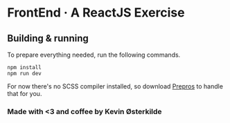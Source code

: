 # FrontEnd &middot; A ReactJS Exercise

## Building & running

To prepare everything needed, run the following commands.

```
npm install
npm run dev
```

For now there's no SCSS compiler installed, so download [Prepros](https://prepros.io/) to handle that for you.

### Made with <3 and coffee by Kevin Østerkilde
